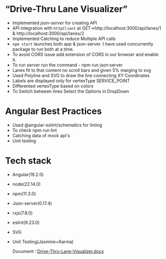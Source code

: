 # “Drive-Thru Lane Visualizer”
- Implemented *json-server* for creating API
- API integration with `httpClient` at 
  GET->http://localhost:3000/api/lanes/1 & http://localhost:3000/api/lanes/2
- Implemented Catching to reduce Multiple API calls
- `npm start` launches both app & json-server. I have used concurrently package to run both at a time.
- To avoid CORS issue add extension of CORS in our browser and enable it.
- To run server run the command - npm run json:server
- Lanes fit to that content no scroll bars and given 5% marging to svg
- Used Polyline and SVG to draw the line connecting XY Coordinates
- Labels are displayed only for vertexType SERVICE_POINT
- Differented vertexType based on colors
- To Switch between lines Select the Options in DropDown

# Angular Best Practices
- Used @angular-eslint/schematics for linting
- To check npm run lint
- Catching data of mock api's
- Unit testing


# Tech stack
- Angular(19.2.0)
- node(22.14.0)
- npm(11.3.0)
- Json-server(0.17.4)
- rxjs(7.8.0)
- eslint(9.23.0)
- SVG
- Unit Testing(Jasmine+Karma)

  Document ::[Drive-Thru-Lane-Visualizer.docx](https://github.com/user-attachments/files/20022797/Drive-Thru-Lane-Visualizer.docx)
